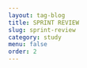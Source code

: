 ```yaml
---
layout: tag-blog
title: SPRINT REVIEW
slug: sprint-review
category: study
menu: false
order: 2
---
```

